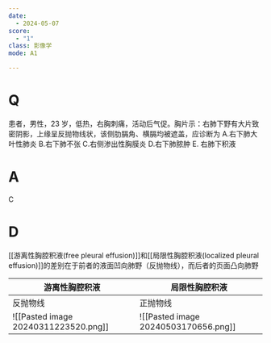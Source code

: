```yaml
---
date:
  - 2024-05-07
score:
  - "1"
class: 影像学
mode: A1

---
```

# Q
患者，男性，23 岁，低热，右胸刺痛，活动后气促。胸片示：右肺下野有大片致密阴影，上缘呈反抛物线状，该侧肋膈角、横膈均被遮盖，应诊断为
A.右下肺大叶性肺炎
B.右下肺不张 
C.右侧渗出性胸膜炎
D.右下肺脓肿 
E. 右肺下积液

# A

C


# D
[[游离性胸腔积液(free pleural effusion)]]和[[局限性胸腔积液(localized pleural effusion)]]的差别在于前者的液面凹向肺野（反抛物线），而后者的页面凸向肺野

| 游离性胸腔积液                              | 局限性胸腔积液                              |
| ------------------------------------ | ------------------------------------ |
| 反抛物线                                 | 正抛物线                                 |
| ![[Pasted image 20240311223520.png]] | ![[Pasted image 20240503170656.png]] |